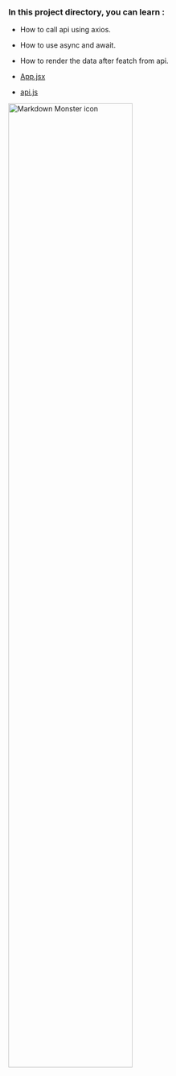 ### In this project directory, you can learn  : 

- How to call api using axios.
- How to use async and await.
- How to render the data after featch from api.

 - [App.jsx](https://github.com/Girish-GAP/React-Projects/blob/master/app4/src/App.js) 
 - [api.js](https://github.com/Girish-GAP/React-Projects/blob/master/app4/src/api.js) 

 
<img src="https://github.com/Girish-GAP/React-Projects/blob/master/app4/app4_view.png"
     alt="Markdown Monster icon"
     style="float: left; margin-right: 10px; width : 70%" />
